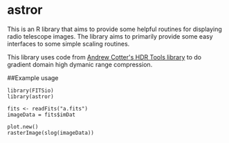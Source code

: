 # astror

This is an R library that aims to provide some helpful routines for displaying radio telescope images.
The library aims to primarily provide some easy interfaces to some simple scaling routines.

This library uses code from [Andrew Cotter's HDR Tools library](http://ttic.uchicago.edu/~cotter/projects/hdr_tools/) to do gradient domain high dymanic range compression.

##Example usage

```{R} 
library(FITSio)
library(astror)

fits <- readFits("a.fits")
imageData = fits$imDat

plot.new()
rasterImage(slog(imageData))
```

